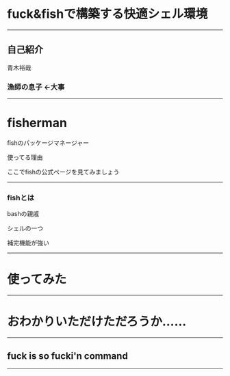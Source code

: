 # fuck&fishで構築する快適シェル環境

---

## 自己紹介

青木裕哉

### 漁師の息子 ←大事

---

# fisherman

fishのパッケージマネージャー

使ってる理由

ここでfishの公式ページを見てみましょう

---

### fishとは

bashの親戚

シェルの一つ

補完機能が強い

---

# 使ってみた

---

# おわかりいただけただろうか……

---

## fuck is so fucki'n command

---



